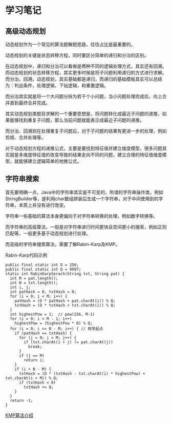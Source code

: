 # 学习笔记

## 高级动态规划

动态规划作为一个常见的算法题解题思路，往往占比是最重要的。

动态规划的关键是状态转移方程，同时要区分简单的递归和分治的区别。

在动态规划中，递归和分治可以看做是两种不同的逻辑处理方式，其实还有回溯。而动态规划的状态转移方程，其实更多时候是将子问题利用递归的方式进行求解。而分治，回溯，动态规划，其实基础都是递归，而递归的基础模板其实可以总结为：判出条件，处理逻辑，下钻逻辑，和重置逻辑。

而分治其实就是将一个大问题分拆为若干个小问题，当小问题处理完成后，向上合并直到最终合并完成。

其实动态规划类题目求解的一个重要思想是，将问题转化成最近子问题的递推，如果能够找到重复子问题，那么当前问题就能表示成最近子问题的递推。

而分治、回溯则在处理重复子问题后，对于子问题的结果有更进一步的处理，例如剪枝、合并处理等。

对于动态规划方程的递推公式，主要是要找到特征值并建立维度模型，很多问题其实就是多维度特征值的改变导致的结果走向不同的问题，建立合理的特征值维度模型，就能够建立逻辑简单的地推公式。

## 

## 字符串搜索

首先要明确一点，Java中的字符串其实是不可变的，所谓的字符串操作类，例如StringBuilder等，是利用char数组拼装后生成一个字符串，对于中间使用到的字符串，本质上并没有进行改变。

字符串一些基础的算法本身更偏向于对字符串转换的处理，例如数字转换等。

而字符串的高级算法，一般是对字符串进行时间更快且空间更小的搜索，例如正则匹配等，一般更多基于动态规划进行处理。

而高级的字符串搜索算法，需要了解Rabin-Karp及KMP。

Rabin-Karp代码示例

```
public final static int D = 256;
public final static int Q = 9997;
static int RabinKarpSerach(String txt, String pat) {
  int M = pat.length();
  int N = txt.length();
  int i, j;
  int patHash = 0, txtHash = 0;
  for (i = 0; i < M; i++) {
    patHash = (D * patHash + pat.charAt(i)) % Q;
    txtHash = (D * txtHash + txt.charAt(i)) % Q;
  }
  int highestPow = 1;  // pow(256, M-1)
  for (i = 0; i < M - 1; i++)
    highestPow = (highestPow * D) % Q;
  for (i = 0; i <= N - M; i++) { // 枚举起点
    if (patHash == txtHash) {
      for (j = 0; j < M; j++) {
        if (txt.charAt(i + j) != pat.charAt(j))
          break;
      }
      if (j == M)
        return i;
    }
    if (i < N - M) {
      txtHash = (D * (txtHash - txt.charAt(i) * highestPow) + txt.charAt(i + M)) % Q;
      if (txtHash < 0)
        txtHash += Q;
    }
  }
  return -1;
}
```

[KMP算法介绍](https://www.ruanyifeng.com/blog/2013/05/Knuth–Morris–Pratt_algorithm.html)